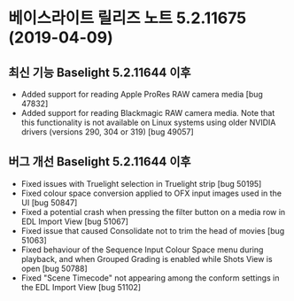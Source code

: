 # 베이스라이트 릴리즈 노트 5.2.11675 (2019-04-09)

## 최신 기능 Baselight 5.2.11644 이후&#x20;

* Added support for reading Apple ProRes RAW camera media \[bug 47832]
* Added support for reading Blackmagic RAW camera media. Note that this functionality is not available on Linux systems using older NVIDIA drivers (versions 290, 304 or 319) \[bug 49057]

## 버그 개선 Baselight 5.2.11644 이후&#x20;

* Fixed issues with Truelight selection in Truelight strip \[bug 50195]
* Fixed colour space conversion applied to OFX input images used in the UI \[bug 50847]
* Fixed a potential crash when pressing the filter button on a media row in EDL Import View \[bug 51067]
* Fixed issue that caused Consolidate not to trim the head of movies \[bug 51063]
* Fixed behaviour of the Sequence Input Colour Space menu during playback, and when Grouped Grading is enabled while Shots View is open \[bug 50788]
* Fixed "Scene Timecode" not appearing among the conform settings in the EDL Import View \[bug 51102]
